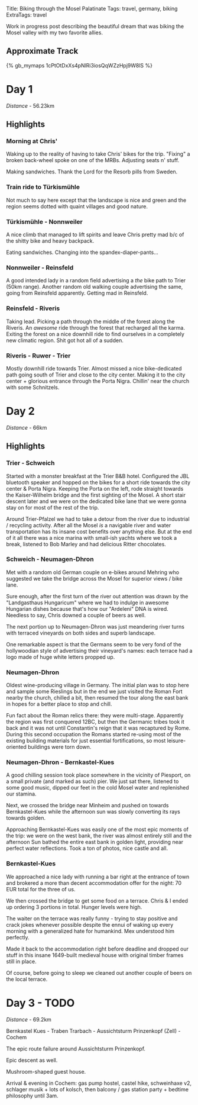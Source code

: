 Title: Biking through the Mosel Palatinate
Tags: travel, germany, biking
ExtraTags: travel

Work in progress post describing the beautiful dream that was biking the Mosel valley with my two favorite allies.

## Approximate Track

{% gb_mymaps 1cPtOtDxXs4pNlRi3iosQqWZzHpj9W8lS %}

# Day 1

*Distance* - 56.23km

## Highlights

### Morning at Chris'

Waking up to the reality of having to take Chris' bikes for the trip.
"Fixing" a broken back-wheel spoke on one of the MRBs.
Adjusting seats n' stuff.

Making sandwiches. Thank the Lord for the Resorb pills from Sweden.

### Train ride to Türkismühle

Not much to say here except that the landscape is nice and green and the region
seems dotted with quaint villages and good nature.

### Türkismühle - Nonnweiler

A nice climb that managed to lift spirits and leave Chris pretty mad b/c of
the shitty bike and heavy backpack.

Eating sandwiches. Changing into the spandex-diaper-pants...

### Nonnweiler - Reinsfeld

A good intended lady in a random field advertising a *the* bike path
to Trier (50km range). Another random old walking couple advertising
the same, going from Reinsfeld apparently. Getting mad in Reinsfeld.

### Reinsfeld - Riveris

Taking lead. Picking a path through the middle of the forest along the Riveris.
An *awesome* ride through the forest that recharged all the karma.
Exiting the forest on a nice downhill ride to find ourselves in a completely
new climatic region. Shit got hot all of a sudden.

### Riveris - Ruwer - Trier

Mostly downhill ride towards Trier. Almost missed a nice bike-dedicated
path going south of Trier and close to the city center. Making it to the
city center + glorious entrance through the Porta Nigra. Chillin' near the
church with some Schnitzels.

# Day 2

*Distance* - 66km

## Highlights

### Trier - Schweich

Started with a monster breakfast at the Trier B&B hotel. Configured the JBL
bluetooth speaker and hopped on the bikes for a short ride towards the city
center & Porta Nigra. Keeping the Porta on the left, rode straight towards
the Kaiser-Wilhelm bridge and the first sighting of the Mosel. A short stair
descent later and we were on the dedicated bike lane that we were gonna stay
on for most of the rest of the trip.

Around Trier-Pfalzel we had to take a detour from the river due to
industrial / recycling activity. After all the Mosel *is* a navigable river
and water transportation has its insane cost benefits over anything else.
But at the end of it all there was a nice marina with small-ish yachts where 
we took a break, listened to Bob Marley and had delicious Ritter chocolates.

### Schweich - Neumagen-Dhron

Met with a random old German couple on e-bikes around Mehring who suggested
we take the bridge across the Mosel for superior views / bike lane.

Sure enough, after the first turn of the river out attention was drawn by
the "Landgasthaus Hungaricum" where we had to indulge in awesome Hungarian
dishes because that's how our "Ardeleni" DNA is wired. 
Needless to say, Chris downed a couple of beers as well.

The next portion up to Neumagen-Dhron was just meandering river turns with
terraced vineyards on both sides and superb landscape. 

One remarkable aspect is that the Germans seem to be very fond of 
the hollywoodian style of advertising their vineyard's names: each terrace
had a logo made of huge white letters propped up. 

### Neumagen-Dhron

Oldest wine-producing village in Germany. The initial plan was to stop here
and sample some Rieslings but in the end we just visited the Roman Fort
nearby the church, chilled a bit, then resumed the tour along the east bank 
in hopes for a better place to stop and chill.

Fun fact about the Roman relics there: they were multi-stage.
Apparently the region was first conquered 12BC, but then the Germanic tribes
took it back and it was not until Constantin's reign that it was recaptured
by Rome. During this second occupation the Romans started re-using most of 
the existing building materials for just essential fortifications, 
so most leisure-oriented buildings were torn down.

### Neumagen-Dhron - Bernkastel-Kues

A good chilling session took place somewhere in the vicinity of Piesport,
on a small private (and marked as such) pier. We just sat there, listened to
some good music, dipped our feet in the cold Mosel water and replenished our
stamina.

Next, we crossed the bridge near Minheim and pushed on towards Bernkastel-Kues
while the afternoon sun was slowly converting its rays towards golden.

Approaching Bernkastel-Kues was easily one of the most epic moments of the trip:
we were on the west bank, the river was almost entirely still and the afternoon
Sun bathed the entire east bank in golden light, providing near perfect
water reflections. Took a ton of photos, nice castle and all.

### Bernkastel-Kues

We approached a nice lady with running a bar right at the entrance of town 
and brokered a more than decent accommodation offer for the night: 70 EUR
total for the three of us.

We then crossed the bridge to get some food on a terrace.
Chris & I ended up ordering 3 portions in total. Hunger levels were high.

The waiter on the terrace was really funny - trying to stay positive and crack
jokes whenever possible despite the ennui of waking up every morning with a
generalized hate for humankind. Mex understood him perfectly. 

Made it back to the accommodation right before deadline and dropped our stuff
in this insane 1649-built medieval house with original timber frames still
in place.

Of course, before going to sleep we cleaned out another couple of beers on
the local terrace.

# Day 3 - TODO

*Distance* - 69.2km

Bernkastel Kues - Traben Trarbach - Aussichtsturm Prinzenkopf (Zell) - Cochem

The epic route failure around Aussichtsturm Prinzenkopf.

Epic descent as well.

Mushroom-shaped guest house.

Arrival & evening in Cochem: gas pump hostel, castel hike, schweinhaxe v2, schlager musik + lots of kolsch,
then balcony / gas station party + bedtime philosophy until 3am.
